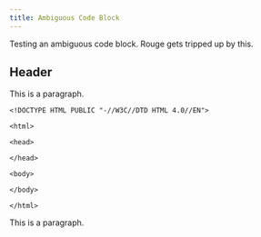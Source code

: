```yaml
---
title: Ambiguous Code Block
---
```


Testing an ambiguous code block. Rouge gets tripped up by this.

## **Header**

This is a paragraph.

    <!DOCTYPE HTML PUBLIC "-//W3C//DTD HTML 4.0//EN">

    <html>

    <head>

    </head>

    <body>

    </body>

    </html>

This is a paragraph.
